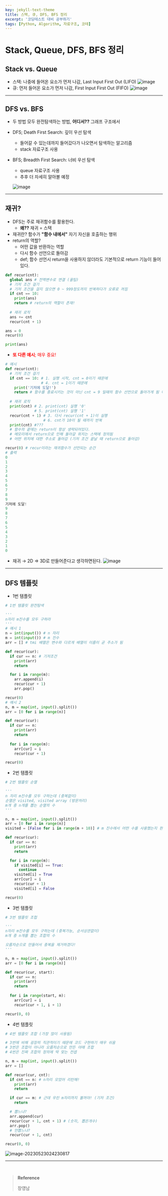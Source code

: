 ```yaml
---
key: jekyll-text-theme
title: 스택, 큐, DFS, BFS 정리
excerpt: '코딩테스트 대비 공부하기'
tags: [Python, Algorithm, 자료구조, 코테]
---
```


# Stack, Queue, DFS, BFS 정리

## Stack vs. Queue

- 스택: 나중에 들어온 요소가 먼저 나감, Last Input First Out (LIFO)
  ![image](https://github.com/sunjong5108/CAM-based_Flare_Removal_Network/assets/81843626/10800b2c-a6c4-4b5e-962b-b991bec8506f)
- 큐: 먼저 들어온 요소가 먼저 나감, First Input First Out (FIFO)
  ![image](https://github.com/sunjong5108/CAM-based_Flare_Removal_Network/assets/81843626/19f1c285-b7a5-4e6d-aa4e-621c9f489e72)

---

## DFS vs. BFS

- 두 방법 모두 완전탐색하는 방법, **어디서??** 그래프 구조에서

- DFS; Death First Search: 깊이 우선 탐색

  - 들어갈 수 있는데까지 들어갔다가 나오면서 탐색하는 알고리즘
  - stack 자료구조 사용

- BFS; Breadth First Search: 너비 우선 탐색

  - queue 자료구조 사용
  - 추후 더 자세히 알아볼 예정

  ![image](https://github.com/sunjong5108/CAM-based_Flare_Removal_Network/assets/81843626/d376c469-5216-45fe-83a8-4262252a9d84)

---

## 재귀?

- DFS는 주로 재귀함수를 활용한다.
  - **왜??** 재귀 = 스택
- 재귀란? 함수가 **"함수 내에서"** 자기 자신을 호출하는 행위
- return의 역할?
  - 어떤 값을 반환하는 역할
  - 다시 함수 선언으로 돌아감
  - def; 함수 선언시 return을 사용하지 않더라도 기본적으로 return 기능이 들어있다.

```python
def recur(cnt):
  global ans # 전역변수로 연결 (꿀팁)
  # 기저 조건 걸기
  # 기저 조건을 걸지 않으면 0 ~ 999정도까지 반복하다가 오류로 꺼짐
  if cnt == 10:
    print(ans)
    return # return의 역할이 존재!
  
  # 재귀 로직
  ans += cnt
  recur(cnt + 1)

ans = 0
recur(0)

print(ans)
```

- <span style='color:red'>**또 다른 예시**; 매우 중요!</span>

```python
# 예시
def recur(cnt):
  # 기저 조건 걸기
  if cnt == 10: # 1. 실행 시작, cnt = 0이기 때문에
        		# 4. cnt = 1이기 때문에
    print('기저에 도달!')
    return # 함수를 종료시키는 것이 아닌 cnt = 9 일때의 함수 선언으로 돌아가게 됨 이게 다시 cut가 0이 될 때까지 돌아감
  
  # 재귀 로직
  print(cnt) # 2. print(cnt) 실행 '0'
    		 # 5. print(cnt) 실행 '1'
  recur(cnt + 1) # 3. 다시 recur(cnt + 1)이 실행
				 # 6. cnt가 10이 될 때까지 반복
  print(cnt) #???
  # 함수의 끝에는 return이 항상 생략되어있다.
  # 메모리에서 return으로 인해 돌아갈 위치는 스택에 정의됨
  # 어떤 위치에 대한 주소로 돌아감 (기저 조건 끝날 때 return으로 돌아감)

recur(0) # recur이라는 재귀함수가 선언되는 순간
# 출력
0
1
2
3
4
5
6
7
8
9
기저에 도달!
9
8
7
6
5
4
3
2
1
0
```

- 재귀 → 2D $\Rightarrow$ 3D로 만들어준다고 생각하면된다.
   ![image](https://github.com/sunjong5108/CAM-based_Flare_Removal_Network/assets/81843626/c84da60e-dc97-4c76-b2af-a9bacafb92e1)

---

## DFS 템플릿

- 1번 템플릿

```python
# 1번 템플릿 완전탐색

'''
n자리 m진수를 모두 구하라
'''
# 예시 1
n = int(input()) # n 자리
m = int(input()) # m 진수
arr = [] # tmi 배열은 변수와 다르게 배열이 이름이 곧 주소가 됨

def recur(cur):
  if cur == n: # 기저조건
    print(arr)
    return

  for i in range(m):
    arr.append(i)
    recur(cur + 1)
    arr.pop()

recur(0)
# 예시 2
n, m = map(int, input().split())
arr = [0 for i in range(n)]

def recur(cur):
  if cur == n:
    print(arr)
    return
  
  for i in range(m):
    arr[cur] = i
    recur(cur + 1)

recur(0)
```

- 2번 템플릿

```python
# 2번 템플릿 순열

'''
n 자리 m진수를 모두 구하는데 (중복없이) 
순열은 visited, visited array (방문처리)
m개 중 n개를 뽑는 순열의 수
'''

n, m = map(int, input().split())
arr = [0 for i in range(n)]
visited = [False for i in range(m + 10)] # m 진수에서 어떤 수를 사용했는지 판단

def recur(cur):
  if cur == n:
    print(arr)
    return 

  for i in range(m):
    if visited[i] == True:
      continue
    visited[i] = True
    arr[cur] = i
    recur(cur + 1)
    visited[i] = False

recur(0)
```

- 3번 템플릿

```python
# 3번 템플릿 조헙

'''
n자리 m진수를 모두 구하는데 (중복가능, 순서상관없이)
m개 중 n개를 뽑는 조합의 수

오름차순으로 만들어서 중복을 제거하겠다!
'''

n, m = map(int, input().split())
arr = [0 for i in range(n)]

def recur(cur, start):
  if cur == n:
    print(arr)
    return
  
  for i in range(start, m):
    arr[cur] = i
    recur(cur + 1, i + 1)

recur(0, 0)
```

- 4번 템플릿

```python
# 4번 템플릿 조합 (가장 많이 사용됨)

# 3번에 비해 굉장히 직관적이기 때문에 코드 구현하기 매우 쉬움
# 3번은 조합이 아니라 오름차순으로 만든 야매 조합
# 4번은 진짜 조합의 정의에 딱 맞는 컨셉

n, m = map(int, input().split())
arr = []

def recur(cur, cnt):
  if cnt == n: # n자리 모았어 리턴해!
    print(arr)
    return

  if cur == m: # 근데 우린 m자리까지 볼꺼야! (기저 조건)
    return

  # 뽑느냐?
  arr.append(cur)
  recur(cur + 1, cnt + 1) # (숫자, 뽑은개수)
  arr.pop()
  # 안뽑느냐?
  recur(cur + 1, cnt)

recur(0, 0)
```

![image-20230523024230817](C:\Users\sunjo\AppData\Roaming\Typora\typora-user-images\image-20230523024230817.png)

---

<br/>

> **Reference** 
>
> 장영남

